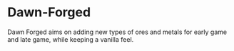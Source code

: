 # Dawn-Forged
Dawn Forged aims on adding new types of ores and metals for early game and late game, while keeping a vanilla feel.
